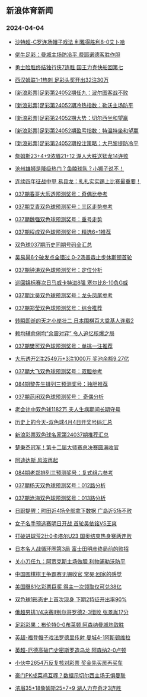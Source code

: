 ## 新浪体育新闻 
### 2024-04-04

+ [沙特超-C罗连场帽子戏法 利雅得胜利8-0艾卜哈](https://sports.sina.com.cn/g/pl/2024-04-03/doc-inaqnzya6477176.shtml)

+ [佬牛足彩：曼城主场防冷平 费耶诺德客胜作胆](https://sports.sina.com.cn/l/2024-04-03/doc-inaqpnpy3068292.shtml)

+ [勇士险胜终结独行侠7连胜 国王力克快船回第七](https://sports.sina.com.cn/basketball/nba/2024-04-03/doc-inaqpnpy3089830.shtml)

+ [西汉姆联1-1热刺 足彩头奖开出32注30万](https://sports.sina.com.cn/l/2024-04-03/doc-inaqnzxx5328549.shtml)

+ [[新浪彩票]足彩第24052期任九：波尔图客战不败](https://sports.sina.com.cn/l/2024-04-03/doc-inaqnzya6488409.shtml)

+ [[新浪彩票]足彩第24052期冷热指数：勒沃主场防平](https://sports.sina.com.cn/l/2024-04-03/doc-inaqnzya6489018.shtml)

+ [[新浪彩票]足彩第24052期大势：切尔西坐和望赢](https://sports.sina.com.cn/l/2024-04-03/doc-inaqnzxx5330030.shtml)

+ [[新浪彩票]足彩第24052期盈亏指数：特温特坐和望赢](https://sports.sina.com.cn/l/2024-04-03/doc-inaqnzye3265612.shtml)

+ [[新浪彩票]足彩第24052期投注策略：大巴黎提防冷平](https://sports.sina.com.cn/l/2024-04-03/doc-inaqphfw4198855.shtml)

+ [詹姆斯23+4+9浓眉21+12 湖人大胜送猛龙14连败](https://sports.sina.com.cn/basketball/nba/2024-04-03/doc-inaqpnpy3054826.shtml)

+ [沧州雄狮是降级热门？鱼腩球队？小狮子说不！](https://sports.sina.com.cn/china/2024-04-03/doc-inaqphfw4243089.shtml)

+ [连续四年征战中甲 易县龙：扎扎实实踢上比赛最重要！](https://sports.sina.com.cn/china/2024-04-03/doc-inaqpsvu6213406.shtml)

+ [037期春哥大乐透预测奖号：奇偶比参考](https://sports.sina.com.cn/l/2024-04-03/doc-inaqpnpw6293297.shtml)

+ [037期艾青双色球预测奖号：三区走势参考](https://sports.sina.com.cn/l/2024-04-03/doc-inaqpnpt5131120.shtml)

+ [037期魏强双色球预测奖号：重号走势](https://sports.sina.com.cn/l/2024-04-03/doc-inaqpnpy3062094.shtml)

+ [037期程成双色球预测奖号：精选6+1推荐](https://sports.sina.com.cn/l/2024-04-03/doc-inaqpnpy3060396.shtml)

+ [双色球037期历史同期号码全汇总](https://sports.sina.com.cn/l/2024-04-03/doc-inaqpsvy2154763.shtml)

+ [吴易昺6个破发点全错过 0-2汤普森止步休斯顿首轮](https://sports.sina.com.cn/tennis/atp/2024-04-03/doc-inaqpsvu6200174.shtml)

+ [037期钟涛双色球预测奖号：定位分析](https://sports.sina.com.cn/l/2024-04-03/doc-inaqpnpt5130806.shtml)

+ [巡回锦标赛次日马威卡特进8强 塞尔比8-10负G威](https://sports.sina.com.cn/others/snooker/2024-04-03/doc-inaqphha3166788.shtml)

+ [037期沈昊双色球预测奖号：龙头凤尾参考](https://sports.sina.com.cn/l/2024-04-03/doc-inaqpnpy3062378.shtml)

+ [037期郑莹双色球预测奖号：综合推荐](https://sports.sina.com.cn/l/2024-04-03/doc-inaqpnpt5129843.shtml)

+ [转瞬即逝的天才小岸壮二 日本围棋百大奠基人连载2](https://sports.sina.com.cn/go/2024-04-03/doc-inaqphfy6378437.shtml)

+ [赖均辅俞俐均“余震对弈” 令人追忆核爆之局](https://sports.sina.com.cn/go/2024-04-03/doc-inaqqcmu1980240.shtml)

+ [037期樊可双色球预测奖号：单挑一注推荐](https://sports.sina.com.cn/l/2024-04-03/doc-inaqpnpu4124443.shtml)

+ [大乐透开2注2549万+3注1000万 奖池余额9.27亿](https://sports.sina.com.cn/l/2024-04-03/doc-inaqqpzh3649409.shtml)

+ [037期大飞双色球预测奖号：双胆参考](https://sports.sina.com.cn/l/2024-04-03/doc-inaqpnpw6283931.shtml)

+ [084期黎先生排列三预测奖号：独胆推荐](https://sports.sina.com.cn/l/2024-04-03/doc-inaqpxcu2875113.shtml)

+ [037期范闲双色球预测奖号： 奇偶分析](https://sports.sina.com.cn/l/2024-04-03/doc-inaqpnpw6283167.shtml)

+ [老会计中双色球1182万 夫人生病期间长期守号](https://sports.sina.com.cn/l/2024-04-03/doc-inaqpnpu4145161.shtml)

+ [历史上的今天-双色球4月4日开奖号码汇总](https://sports.sina.com.cn/l/2024-04-03/doc-inaqpsvy2153738.shtml)

+ [新浪彩票双色球名家第24037期推荐汇总](https://sports.sina.com.cn/l/2024-04-03/doc-inaqpsvy2157099.shtml)

+ [楚秉杰冠军！第十二届大师赛总决赛圆满收官](https://sports.sina.com.cn/others/snooker/2024-04-03/doc-inaqqitq2700246.shtml)

+ [阿迪达斯 风波再起](https://sports.sina.com.cn/g/pl/2024-04-03/doc-inaqpnpw6276164.shtml)

+ [084期老郑排列三预测奖号：复式组六参考](https://sports.sina.com.cn/l/2024-04-03/doc-inaqpxcq3940388.shtml)

+ [037期杨天双色球预测奖号：012路分析](https://sports.sina.com.cn/l/2024-04-03/doc-inaqpnpw6284962.shtml)

+ [037期沧海双色球预测奖号：013路分析](https://sports.sina.com.cn/l/2024-04-03/doc-inaqpnpw6283764.shtml)

+ [日职提醒：町田近4场全部拿下数据 广岛近5场不败](https://sports.sina.com.cn/l/2024-04-03/doc-inaqphfw4213320.shtml)

+ [女子名手预选赛明日开战 首轮吴依铭VS王爽](https://sports.sina.com.cn/go/2024-04-03/doc-inaqqitn5922404.shtml)

+ [打破进球荒2比0卡塔尔U23 国奥结束热身赛两连败](https://sports.sina.com.cn/china/2024-04-03/doc-inaqphfy6387934.shtml)

+ [日本名人战循环圈第3局 富士田明彦终局前的败招](https://sports.sina.com.cn/go/2024-04-03/doc-inaqphfy6379940.shtml)

+ [关小刀任九：阿贾克斯主场做胆 利物浦勒沃防平](https://sports.sina.com.cn/l/2024-04-03/doc-inaqpxcq3957875.shtml)

+ [中国围棋棋王争霸赛无锡收官 常昊:回家的感觉](https://sports.sina.com.cn/go/2024-04-03/doc-inaqqpzq1771973.shtml)

+ [美国曝81亿彩票巨奖 得主一次领取仅可兑38亿](https://sports.sina.com.cn/l/2024-04-03/doc-inaqnzya6481615.shtml)

+ [双色球1形态史上首次现身 下期2特征开出率90%](https://sports.sina.com.cn/l/2024-04-03/doc-inaqpxcs6097108.shtml)

+ [俄超男排1/4决赛II别尔哥罗德2-3惜败 张景胤17分](https://sports.sina.com.cn/others/volleyball/2024-04-03/doc-inaqqpzq1766971.shtml)

+ [足彩彩果：布伦特0-0布莱顿 阿森纳曼城均取胜](https://sports.sina.com.cn/l/2024-04-04/doc-inaqrmfe1289796.shtml)

+ [英超-福登帽子戏法罗德里传射 曼城4-1阿斯顿维拉](https://sports.sina.com.cn/g/pl/2024-04-04/doc-inaqrmfa2124286.shtml)

+ [英超-厄德高破门史密斯罗造乌龙 阿森纳2-0卢顿](https://sports.sina.com.cn/g/pl/2024-04-04/doc-inaqrmfa2125148.shtml)

+ [小伙中2654万反复核对彩票 奖金先买房再买车](https://sports.sina.com.cn/l/2024-04-04/doc-inaqrmew3173009.shtml)

+ [豪门PK成菜鸡互啄？数据示切尔西主场无惧曼联](https://sports.sina.com.cn/l/2024-04-04/doc-inaqqcmn3863090.shtml)

+ [浓眉35+18詹姆斯25+7+9 湖人力克奇才3连胜](https://sports.sina.com.cn/basketball/nba/2024-04-04/doc-inaqrrnu3073984.shtml)

